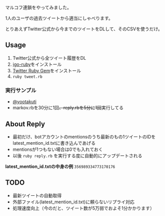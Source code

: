 マルコフ連鎖をやってみました。

1人のユーザの過去ツイートから適当にしゃべります。

とりあえずTwitter公式から今までのツイートをDLして、そのCSVを使うだけ。

## Usage
1. Twitter公式から全ツイート履歴をDL
2. [igo-ruby](https://github.com/kyow/igo-ruby)をインストール
3. [Twitter Ruby Gem](https://github.com/sferik/twitter)をインストール
4. `ruby tweet.rb`

### 実行サンプル
- [@yootakuti](https://twitter.com/yootakuti)
- markov.rbを30分に1回~~、reply.rbを5分に1回~~実行してる

## About Reply
- 最初だけ、botアカウントのmentionsのうち最新のもの1ツイートのIDをlatest_mention_id.txtに書き込んであげる
- mentionsが1つもない場合は0でも入れておく
- 以後 `ruby reply.rb` を実行する度に自動的にアップデートされる

**latest\_mention\_id.txtの中身の例**
`356989334773170176`

## TODO
- 最新ツイートの自動取得
- 外部ファイル(latest_mention_id.txt)に頼らないリプライ対応
- 処理速度向上（今のだと、ツイート数が5万弱でおよそ1分かかります）

